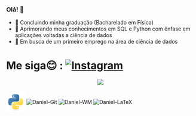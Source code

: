 ### Olá! 👋

- 🔭 Concluindo minha graduação (Bacharelado em Física)
- 🌱 Aprimorando meus conhecimentos em SQL e Python com ênfase em aplicações voltadas a ciência de dados
- 👯 Em busca de um primeiro emprego na área de ciência de dados

# Me siga😊 : [![Instagram](https://img.shields.io/badge/Instagram-E4405F?style=for-the-badge&logo=instagram&logoColor=white)](https://www.instagram.com/danielsch_skt/)

<div align="center">
  <a href="https://github.com/Daniel-Schemberger">
    <img height="150em" src="https://github-readme-stats.vercel.app/api?username=Daniel-Schemberger&count_private=true&include_all_commits=true&show_icons=true&theme=dracula&hide_border=false&show_owner=true"/>
     </a>
</div>
<div style="display: inline_block"><br>
  <img align="center" alt="Daniel-Python" height="50" width="50" src="https://raw.githubusercontent.com/devicons/devicon/master/icons/python/python-original.svg">
  <img align="center"alt="Daniel-Git" height="50" width="50" rel="stylesheet" src="https://cdn.jsdelivr.net/gh/devicons/devicon/icons/git/git-plain.svg">
  <img align="center"alt="Daniel-WM" height="50" width="50" src="https://gapkit.com/icon/256/d9534f/simple-wolfram/svg">
  <img align="center"alt="Daniel-LaTeX" height="70" width="70" rel="stylesheet" src="https://cdn.jsdelivr.net/gh/devicons/devicon/icons/latex/latex-original.svg">
</div>
